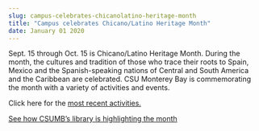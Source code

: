 ```yaml
---
slug: campus-celebrates-chicanolatino-heritage-month
title: "Campus celebrates Chicano/Latino Heritage Month"
date: January 01 2020
---
```


<p>Sept. 15 through Oct. 15 is Chicano/Latino Heritage Month. During the month, the cultures and tradition of those who trace their roots to Spain, Mexico and the Spanish&#45;speaking nations of Central and South America and the Caribbean are celebrated. CSU Monterey Bay is commemorating the month with a variety of activities and events.
</p><p>Click here for the <a href="https://csumb.edu/deanofstudents/student&#45;activities&#45;leadership&#45;development">most recent activities.</a>
</p><p><a href="csumb.edu/library">See how CSUMB’s library is highlighting the month</a>
</p>
